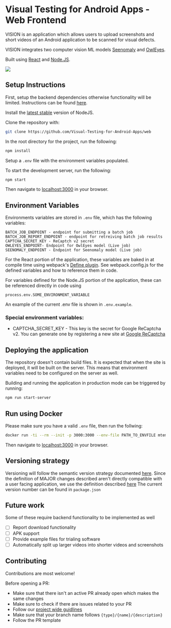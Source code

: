 # Visual Testing for Android Apps - Web Frontend

VISION is an application which allows users to upload screenshots and short videos of an Android application to be scanned for visual defects.

VISION integrates two computer vision ML models [Seenomaly](https://github.com/DehaiZhao/Seenomaly) and [OwlEyes](https://github.com/franklinbill/OwlEye).

Built using [React](https://reactjs.org/) and [Node.JS](https://nodejs.org).

![](/showcase.gif)

## Setup Instructions

First, setup the backend dependencies otherwise functionality will be limited. Instructions can be found [here](https://github.com/Visual-Testing-for-Android-Apps/backend).

Install the [latest stable](https://nodejs.org/en/) version of NodeJS.

Clone the repository with:

```bash
git clone https://github.com/Visual-Testing-for-Android-Apps/web
```

In the root directory for the project, run the following:

```bash
npm install
```

Setup a `.env` file with the environment variables populated.

To start the development server, run the following:

```bash
npm start
```

Then navigate to [localhost:3000](localhost:3000) in your browser.

## Environment Variables

Environments variables are stored in `.env` file, which has the following variables:

```
BATCH_JOB_ENDPOINT - endpoint for submitting a batch job
BATCH_JOB_REPORT_ENDPOINT - endpoint for retreiving batch job results
CAPTCHA_SECRET_KEY - ReCaptch v2 secret
OWLEYES_ENDPOINT- Endpoint for OwlEyes model (Live job)
SEENOMALY_ENDPOINT - Endpoint for Seenomaly model (Live job)
```

For the React portion of the application, these variables are baked in at compile time using webpack's [Define plugin](https://webpack.js.org/plugins/define-plugin/). See webpack.config.js for the defined variables and how to reference them in code.

For variables defined for the Node.JS portion of the application, these can be referenced directly in code using

```
process.env.SOME_ENVIRONMENT_VARIABLE
```

An example of the current .env file is shown in `.env.example`.

### Special environment variables:

- CAPTCHA_SECRET_KEY - This key is the secret for Google ReCaptcha v2. You can generate one by registering a new site at [Google ReCaptcha](https://www.google.com/recaptcha/about/)

## Deploying the application

The repository doesn't contain build files. It is expected that when the site is deployed, it will be built on the server. This means that environment variables need to be configured on the server as well.

Building and running the application in production mode can be triggered by running:

```bash
npm run start-server
```

## Run using Docker

Please make sure you have a valid `.env` file, then run the follwing:

```bash
docker run -ti --rm --init -p 3000:3000 --env-file PATH_TO_ENVFILE mtempty/vision:latest
```

Then navigate to [localhost:3000](localhost:3000) in your browser.

## Versioning strategy

Versioning will follow the semantic version strategy documented [here](https://semver.org/).
Since the definition of MAJOR changes described aren't directly compatible with a user facing application, we use the definition described [here](https://uglow.medium.com/making-sense-of-semantic-versioning-for-end-user-software-applications-a3049d97478b)
The current version number can be found in `package.json`

## Future work

Some of these require backend functionality to be implemented as well

- [ ] Report download functionality
- [ ] APK support
- [ ] Provide example files for trialing software
- [ ] Automatically split up larger videos into shorter videos and screenshots

## Contributing

Contributions are most welcome!

Before opening a PR:

- Make sure that there isn't an active PR already open which makes the same changes
- Make sure to check if there are issues related to your PR
- Follow our [project wide guidlines](https://github.com/Visual-Testing-for-Android-Apps/Project-guidelines)
- Make sure that your branch name follows `{type}/{name}/{description}`
- Follow the PR template
